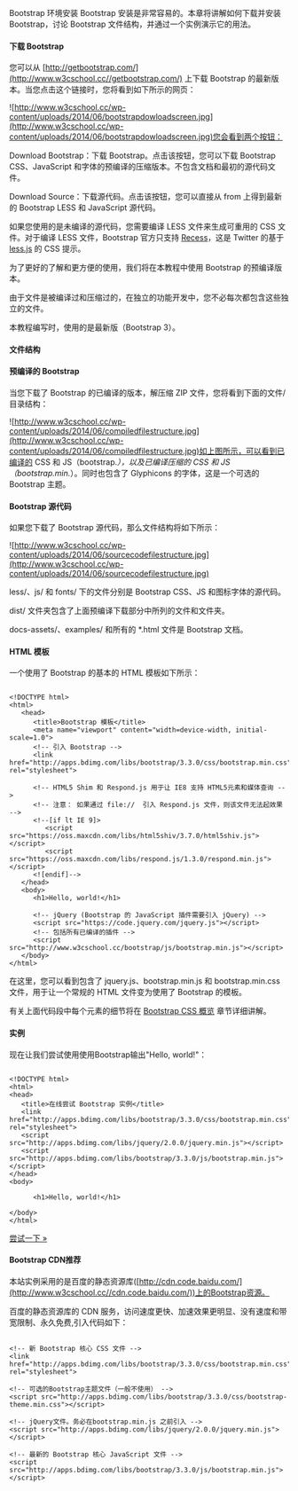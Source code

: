 Bootstrap 环境安装
  Bootstrap 安装是非常容易的。本章将讲解如何下载并安装 Bootstrap，讨论 Bootstrap 文件结构，并通过一个实例演示它的用法。

 

 
#### 下载 Bootstrap

 您可以从 [http://getbootstrap.com/](http://www.w3cschool.cc//getbootstrap.com/) 上下载 Bootstrap 的最新版本。当您点击这个链接时，您将看到如下所示的网页：

 ![http://www.w3cschool.cc/wp-content/uploads/2014/06/bootstrapdowloadscreen.jpg](http://www.w3cschool.cc/wp-content/uploads/2014/06/bootstrapdowloadscreen.jpg)您会看到两个按钮：

 

Download Bootstrap：下载 Bootstrap。点击该按钮，您可以下载 Bootstrap CSS、JavaScript 和字体的预编译的压缩版本。不包含文档和最初的源代码文件。
 
Download Source：下载源代码。点击该按钮，您可以直接从 from 上得到最新的 Bootstrap LESS 和 JavaScript 源代码。
 
如果您使用的是未编译的源代码，您需要编译 LESS 文件来生成可重用的 CSS 文件。对于编译 LESS 文件，Bootstrap 官方只支持 [Recess](http://www.w3cschool.cc//twitter.github.io/recess/)，这是 Twitter 的基于 [less.js](http://www.w3cschool.cc//lesscss.org/) 的 CSS 提示。

 为了更好的了解和更方便的使用，我们将在本教程中使用 Bootstrap 的预编译版本。

 由于文件是被编译过和压缩过的，在独立的功能开发中，您不必每次都包含这些独立的文件。 


本教程编写时，使用的是最新版（Bootstrap 3）。

 
#### 文件结构

 
#### 预编译的 Bootstrap

 当您下载了 Bootstrap 的已编译的版本，解压缩 ZIP 文件，您将看到下面的文件/目录结构：

 ![http://www.w3cschool.cc/wp-content/uploads/2014/06/compiledfilestructure.jpg](http://www.w3cschool.cc/wp-content/uploads/2014/06/compiledfilestructure.jpg)如上图所示，可以看到已编译的 CSS 和 JS（bootstrap.*），以及已编译压缩的 CSS 和 JS（bootstrap.min.*）。同时也包含了 Glyphicons 的字体，这是一个可选的 Bootstrap 主题。

 
#### Bootstrap 源代码

 如果您下载了 Bootstrap 源代码，那么文件结构将如下所示：

 ![http://www.w3cschool.cc/wp-content/uploads/2014/06/sourcecodefilestructure.jpg](http://www.w3cschool.cc/wp-content/uploads/2014/06/sourcecodefilestructure.jpg)

less/、js/ 和 fonts/ 下的文件分别是 Bootstrap CSS、JS 和图标字体的源代码。
 
dist/ 文件夹包含了上面预编译下载部分中所列的文件和文件夹。
 
docs-assets/、examples/ 和所有的 *.html 文件是 Bootstrap 文档。
 

#### HTML 模板

 一个使用了 Bootstrap 的基本的 HTML 模板如下所示：

 
```

<!DOCTYPE html>
<html>
   <head>
      <title>Bootstrap 模板</title>
      <meta name="viewport" content="width=device-width, initial-scale=1.0">
      <!-- 引入 Bootstrap -->
      <link href="http://apps.bdimg.com/libs/bootstrap/3.3.0/css/bootstrap.min.css" rel="stylesheet">

      <!-- HTML5 Shim 和 Respond.js 用于让 IE8 支持 HTML5元素和媒体查询 -->
      <!-- 注意： 如果通过 file://  引入 Respond.js 文件，则该文件无法起效果 -->
      <!--[if lt IE 9]>
         <script src="https://oss.maxcdn.com/libs/html5shiv/3.7.0/html5shiv.js"></script>
         <script src="https://oss.maxcdn.com/libs/respond.js/1.3.0/respond.min.js"></script>
      <![endif]-->
   </head>
   <body>
      <h1>Hello, world!</h1>

      <!-- jQuery (Bootstrap 的 JavaScript 插件需要引入 jQuery) -->
      <script src="https://code.jquery.com/jquery.js"></script>
      <!-- 包括所有已编译的插件 -->
      <script src="http://www.w3cschool.cc/bootstrap/js/bootstrap.min.js"></script>
   </body>
</html>

```
 在这里，您可以看到包含了 jquery.js、bootstrap.min.js 和 bootstrap.min.css 文件，用于让一个常规的 HTML 文件变为使用了 Bootstrap 的模板。

 有关上面代码段中每个元素的细节将在 [Bootstrap CSS 概览](http://www.w3cschool.cc/bootstrap/bootstrap-css-overview.html) 章节详细讲解。

 
#### 实例

 现在让我们尝试使用使用Bootstrap输出"Hello, world!"：

 
```

<!DOCTYPE html>
<html>
<head>
   <title>在线尝试 Bootstrap 实例</title>
   <link href="http://apps.bdimg.com/libs/bootstrap/3.3.0/css/bootstrap.min.css" rel="stylesheet">
   <script src="http://apps.bdimg.com/libs/jquery/2.0.0/jquery.min.js"></script>
   <script src="http://apps.bdimg.com/libs/bootstrap/3.3.0/js/bootstrap.min.js"></script>
</head>
<body>

      <h1>Hello, world!</h1>

</body>
</html>

```
 [尝试一下 »](http://www.w3cschool.cc/try/tryit.php?filename=bootstrap3-environment-setup)

 
#### Bootstrap CDN推荐

 本站实例采用的是百度的静态资源库([http://cdn.code.baidu.com/](http://www.w3cschool.cc//cdn.code.baidu.com/))上的Bootstrap资源。

 百度的静态资源库的 CDN 服务，访问速度更快、加速效果更明显、没有速度和带宽限制、永久免费,引入代码如下：

 
```

<!-- 新 Bootstrap 核心 CSS 文件 -->
<link href="http://apps.bdimg.com/libs/bootstrap/3.3.0/css/bootstrap.min.css" rel="stylesheet">

<!-- 可选的Bootstrap主题文件（一般不使用） -->
<script src="http://apps.bdimg.com/libs/bootstrap/3.3.0/css/bootstrap-theme.min.css"></script>

<!-- jQuery文件。务必在bootstrap.min.js 之前引入 -->
<script src="http://apps.bdimg.com/libs/jquery/2.0.0/jquery.min.js"></script>

<!-- 最新的 Bootstrap 核心 JavaScript 文件 -->
<script src="http://apps.bdimg.com/libs/bootstrap/3.3.0/js/bootstrap.min.js"></script>

```
 

